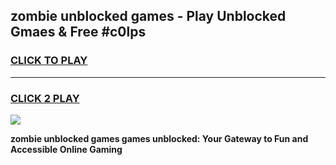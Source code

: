 
## zombie unblocked games - Play Unblocked Gmaes & Free #c0lps
<h3>
<a href="https://news.freeplayer.one?title=zombie_unblocked_games&ref=24F">CLICK TO PLAY</a></h3>
<hr>

<h3>
<a href="https://news.freeplayer.one?title=zombie_unblocked_games&ref=24F">CLICK 2 PLAY</a>
  
</h3>

<a href="https://news.freeplayer.one?title=zombie_unblocked_games&ref=24F/"><img src="https://clearcache.store/games.png"></a>


**zombie unblocked games games unblocked: Your Gateway to Fun and Accessible Online Gaming**
